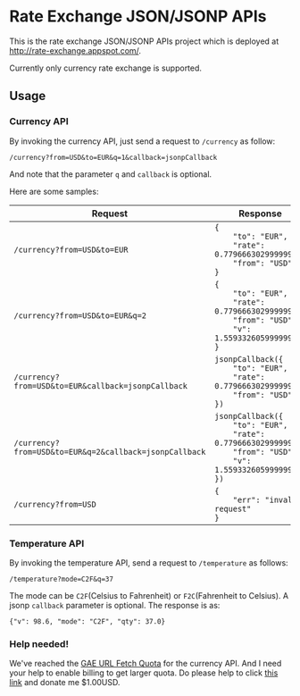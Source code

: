 Rate Exchange JSON/JSONP APIs
=============================

This is the rate exchange JSON/JSONP APIs project which is deployed at http://rate-exchange.appspot.com/.

Currently only currency rate exchange is supported.

Usage
----

### Currency API

By invoking the currency API, just send a request to `/currency` as follow:

    /currency?from=USD&to=EUR&q=1&callback=jsonpCallback

And note that the parameter `q` and `callback` is optional.

Here are some samples:

| Request |Response|
|---------|--------|
| `/currency?from=USD&to=EUR` | <code>{<br />&nbsp;&nbsp;&nbsp;&nbsp;"to": "EUR",<br />&nbsp;&nbsp;&nbsp;&nbsp;"rate": 0.77966630299999995,<br />&nbsp;&nbsp;&nbsp;&nbsp;"from": "USD"<br />}</code> |
| `/currency?from=USD&to=EUR&q=2` | <code>{<br />&nbsp;&nbsp;&nbsp;&nbsp;"to": "EUR",<br />&nbsp;&nbsp;&nbsp;&nbsp;"rate": 0.77966630299999995,<br />&nbsp;&nbsp;&nbsp;&nbsp;"from": "USD",<br />&nbsp;&nbsp;&nbsp;&nbsp;"v": 1.5593326059999999<br/>}</code> |
| `/currency?from=USD&to=EUR&callback=jsonpCallback` | <code>jsonpCallback({<br />&nbsp;&nbsp;&nbsp;&nbsp;"to": "EUR",<br />&nbsp;&nbsp;&nbsp;&nbsp;"rate": 0.77966630299999995,<br />&nbsp;&nbsp;&nbsp;&nbsp;"from": "USD"<br />})</code> |
| `/currency?from=USD&to=EUR&q=2&callback=jsonpCallback` | <code>jsonpCallback({<br />&nbsp;&nbsp;&nbsp;&nbsp;"to": "EUR",<br />&nbsp;&nbsp;&nbsp;&nbsp;"rate": 0.77966630299999995,<br />&nbsp;&nbsp;&nbsp;&nbsp;"from": "USD",<br />&nbsp;&nbsp;&nbsp;&nbsp;"v": 1.5593326059999999<br />})</code> |
| `/currency?from=USD` | <code>{<br />&nbsp;&nbsp;&nbsp;&nbsp;"err": "invalid request"<br />}</code> |

### Temperature API

By invoking the temperature API, send a request to `/temperature` as follows:

    /temperature?mode=C2F&q=37

The mode can be `C2F`(Celsius to Fahrenheit) or `F2C`(Fahrenheit to Celsius). A jsonp `callback` parameter is optional. The response is as:

    {"v": 98.6, "mode": "C2F", "qty": 37.0}

### Help needed!

We've reached the [GAE URL Fetch Quota](https://developers.google.com/appengine/docs/quotas#UrlFetch) for the currency API.
And I need your help to enable billing to get larger quota. Do please help to click [this link](http://ko-fi.com?i=8d071856392d304) and donate me $1.00USD.
